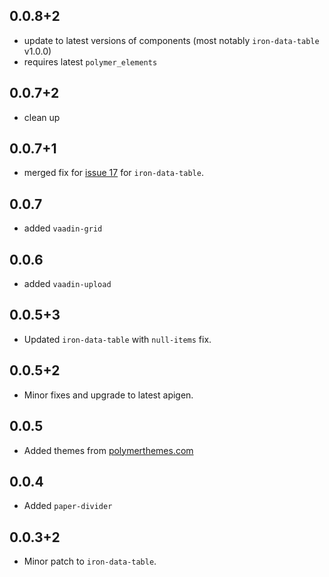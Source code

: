 ##  0.0.8+2

 - update to latest versions of components (most notably `iron-data-table` v1.0.0)
 - requires latest `polymer_elements`

##  0.0.7+2

 - clean up 

##  0.0.7+1

 - merged fix for [issue 17](https://github.com/Saulis/iron-data-table/issues/17) for `iron-data-table`. 

## 0.0.7

 - added `vaadin-grid`

## 0.0.6

 - added `vaadin-upload`

## 0.0.5+3

 - Updated `iron-data-table` with `null-items` fix.

## 0.0.5+2

 - Minor fixes and upgrade to latest apigen.

## 0.0.5 

 - Added themes from [polymerthemes.com](https://polymerthemes.com)

## 0.0.4

 - Added `paper-divider`

## 0.0.3+2

 - Minor patch to `iron-data-table`.
